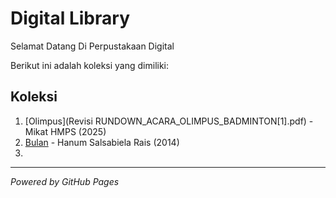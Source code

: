# Digital Library

Selamat Datang Di Perpustakaan Digital

Berikut ini adalah koleksi yang dimiliki:

## Koleksi
1. [Olimpus](Revisi RUNDOWN_ACARA_OLIMPUS_BADMINTON[1].pdf) - Mikat HMPS (2025)
2. [Bulan](Bulan.pdf) - Hanum Salsabiela Rais (2014)
3. 
---

*Powered by GitHub Pages*
